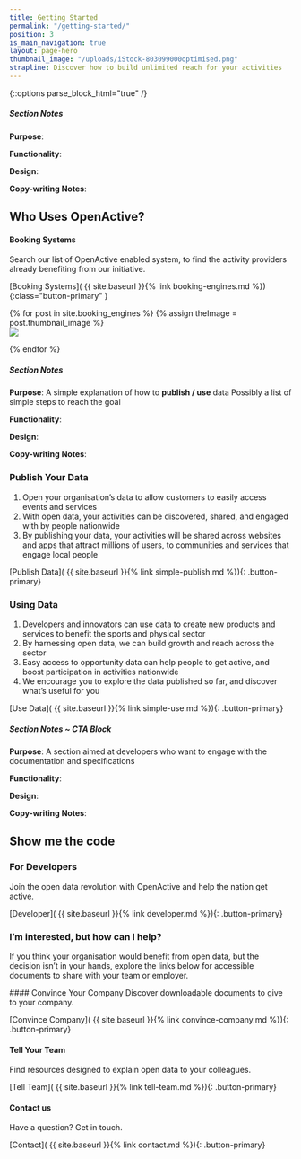 ```yaml
---
title: Getting Started
permalink: "/getting-started/"
position: 3
is_main_navigation: true
layout: page-hero
thumbnail_image: "/uploads/iStock-803099000optimised.png"
strapline: Discover how to build unlimited reach for your activities
---
```


{::options parse_block_html="true" /}


<article class="note-wrap">
<div class="notes">

##### Section Notes
**Purpose**:

**Functionality**:

**Design**:

**Copy-writing Notes**:

</div>
</article>

<article class="booking-engines-section title-row">
<h2 class="sub-heading-two">Who Uses OpenActive?</h2>

<div class="two">

#### Booking Systems
Search our list of OpenActive enabled system, to find the activity providers already benefiting from our initiative.

[Booking Systems]( {{ site.baseurl }}{% link booking-engines.md %}){:class="button-primary" }


</div>
<div class="two">
<nav class="subgrid">
{% for post in site.booking_engines %}
{% assign theImage = post.thumbnail_image %}

<div class="four case-tab" data-tab="{{ forloop.index }}" markdown="0" >
<a  href="{{ post.url | relative_url }}"><img src="{{ theImage  | relative_url}}"/></a>
</div>


{% endfor %}
</nav>


</div>
</article>

<article class="note-wrap">
<div class="notes">

##### Section Notes
**Purpose**: A simple explanation of how to **publish / use** data Possibly a list of simple steps to reach the goal

**Functionality**:

**Design**:

**Copy-writing Notes**:

</div>
</article>

<article class="call_to_action ">
<div class="subgrid">
<div class="two use gradient list">

### Publish Your Data 

1. Open your organisation’s data to allow customers to easily access events and services
2. With open data, your activities can be discovered, shared, and engaged with by people nationwide
3. By publishing your data, your activities will be shared across websites and apps that attract millions of users, to communities and services that engage local people


[Publish Data]( {{ site.baseurl }}{% link simple-publish.md %}){: .button-primary}

</div>
<div class="two publish gradient list">

### Using Data

1. Developers and innovators can use data to create new products and services to benefit the sports and physical sector
2. By harnessing open data, we can build growth and reach across the sector
3. Easy access to opportunity data can help people to get active, and boost participation in activities nationwide
4. We encourage you to explore the data published so far, and discover what’s useful for you


[Use Data]( {{ site.baseurl }}{% link simple-use.md %}){: .button-primary}

</div>
</div>
</article>


<article class="note-wrap">
<div class="notes">

##### Section Notes ~ CTA Block
**Purpose**: A section aimed at developers who want to engage with the documentation and specifications

**Functionality**:

**Design**:

**Copy-writing Notes**:

</div>
</article>

<article class="call_to_action--full-width brand-ten-bc">
<h2 class="sub-heading-two">Show me the code</h2>
<div class="one">

### For Developers
Join the open data revolution with OpenActive and help the nation get active. 

[Developer]( {{ site.baseurl }}{% link developer.md %}){: .button-primary}

</div>
<figure class="brand-nine-bc">
<div style="background: url({{ site.url }}/openactive/assets/images/sideplank.jpg)center center / cover no-repeat;"></div>
</figure>
</article>

<article>
<div class="one">

### I’m interested, but how can I help?

If you think your organisation would benefit from open data, but the decision isn’t in your hands, explore the links below for accessible documents to share with your team or employer.
</div>
</article>

<article class="call_to_action">
<div class="subgrid">
<div class="three purple-gradient-bc"> 
#### Convince Your Company
Discover downloadable documents to give to your company. 

[Convince Company]( {{ site.baseurl }}{% link convince-company.md %}){: .button-primary}

</div>
<div class="three red-gradient-bc"> 

#### Tell Your Team
Find resources designed to explain open data to your colleagues.

[Tell Team]( {{ site.baseurl }}{% link tell-team.md %}){: .button-primary}

</div>
<div class="three blue-gradient-bc"> 

#### Contact us
Have a question? Get in touch.

[Contact]( {{ site.baseurl }}{% link contact.md %}){: .button-primary}

</div>
</div>
</article>